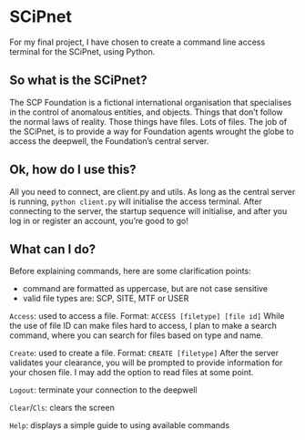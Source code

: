 # SCiPnet
For my final project, I have chosen to create a command line access terminal for the SCiPnet, using Python.

## So what is the SCiPnet?
The SCP Foundation is a fictional international organisation that specialises in the control of anomalous entities, and objects. Things that don’t follow the normal laws of reality. Those things have files. Lots of files. The job of the SCiPnet, is to provide a way for Foundation agents wrought the globe to access the deepwell, the Foundation’s central server.

## Ok, how do I use this?
All you need to connect, are client.py and utils. As long as the central server is running, `python client.py` will initialise the access terminal. After connecting to the server, the startup sequence will initialise, and after you log in or register an account, you’re good to go!

## What can I do?
Before explaining commands, here are some clarification points:
- command are formatted as uppercase, but are not case sensitive
- valid file types are: SCP, SITE, MTF or USER

`Access`: used to access a file. Format: `ACCESS [filetype] [file id]`
While the use of file ID can make files hard to access, I plan to make a search command, where you can search for files based on type and name.

`Create`: used to create a file. Format: `CREATE [filetype]`
After the server validates your clearance, you will be prompted to provide information for your chosen file. I may add the option to read files at some point.

`Logout`: terminate your connection to the deepwell

`Clear`/`Cls`: clears the screen

`Help`: displays a simple guide to using available commands